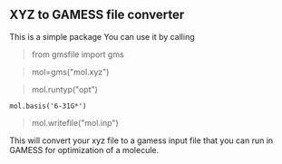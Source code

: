 ## XYZ to GAMESS file converter
This is a simple package You can use it by calling

>   from gmsfile import gms

>   mol=gms("mol.xyz")

>   mol.runtyp("opt")

    mol.basis('6-31G*')

>   mol.writefile("mol.inp")


This will convert your xyz file to a gamess input file that you can run
in GAMESS for optimization of a molecule.
